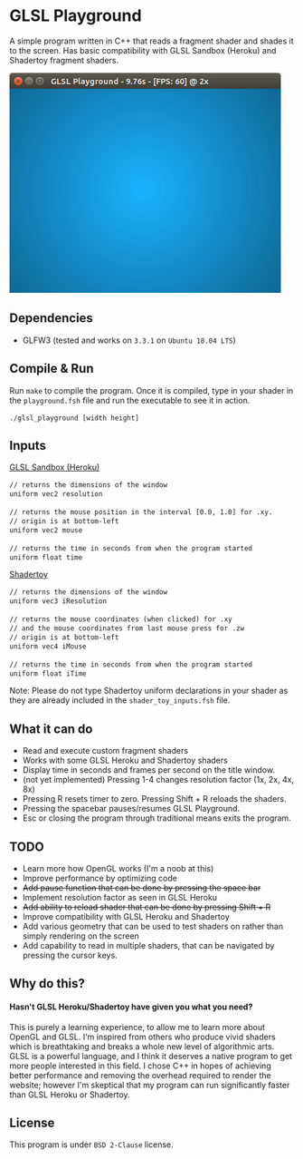 # GLSL Playground

A simple program written in C++ that reads a fragment shader and shades it to the screen. Has basic compatibility with GLSL Sandbox (Heroku) and Shadertoy fragment shaders.

![Screenshot](screenshot.png)

## Dependencies

* GLFW3 (tested and works on `3.3.1` on `Ubuntu 18.04 LTS`)

## Compile & Run
Run `make` to compile the program. Once it is compiled, type in your shader in the `playground.fsh` file and run the executable to see it in action.

    ./glsl_playground [width height]

## Inputs
[GLSL Sandbox (Heroku)](https://github.com/mrdoob/glsl-sandbox)

    // returns the dimensions of the window
    uniform vec2 resolution

    // returns the mouse position in the interval [0.0, 1.0] for .xy.
    // origin is at bottom-left
    uniform vec2 mouse

    // returns the time in seconds from when the program started
    uniform float time

[Shadertoy](https://www.shadertoy.com/)

    // returns the dimensions of the window
    uniform vec3 iResolution

    // returns the mouse coordinates (when clicked) for .xy
    // and the mouse coordinates from last mouse press for .zw
    // origin is at bottom-left
    uniform vec4 iMouse

    // returns the time in seconds from when the program started
    uniform float iTime
    
Note: Please do not type Shadertoy uniform declarations in your shader as they are already included in the `shader_toy_inputs.fsh` file.

## What it can do
* Read and execute custom fragment shaders
* Works with some GLSL Heroku and Shadertoy shaders
* Display time in seconds and frames per second on the title window.
* (not yet implemented) Pressing 1-4 changes resolution factor (1x, 2x, 4x, 8x)
* Pressing R resets timer to zero. Pressing Shift + R reloads the shaders.
* Pressing the spacebar pauses/resumes GLSL Playground.
* Esc or closing the program through traditional means exits the program.

## TODO
* Learn more how OpenGL works (I'm a noob at this)
* Improve performance by optimizing code
* ~~Add pause function that can be done by pressing the space bar~~
* Implement resolution factor as seen in GLSL Heroku
* ~~Add ability to reload shader that can be done by pressing Shift + R~~
* Improve compatibility with GLSL Heroku and Shadertoy
* Add various geometry that can be used to test shaders on rather than simply rendering on the screen
* Add capability to read in multiple shaders, that can be navigated by pressing the cursor keys.

## Why do this?
#### Hasn't GLSL Heroku/Shadertoy have given you what you need?
This is purely a learning experience, to allow me to learn more about OpenGL and GLSL. I'm inspired from others who produce vivid shaders which is breathtaking and breaks a whole new level of algorithmic arts. GLSL is a powerful language, and I think it deserves a native program to get more people interested in this field. I chose C++ in hopes of achieving better performance and removing the overhead required to render the website; however I'm skeptical that my program can run significantly faster than GLSL Heroku or Shadertoy.

## License
This program is under `BSD 2-Clause` license.
